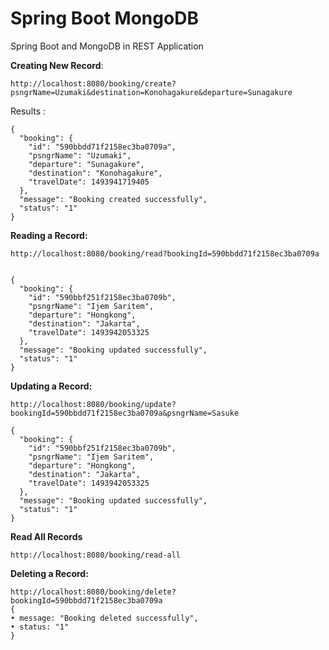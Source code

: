 # Spring Boot MongoDB

Spring Boot and MongoDB in REST Application

**Creating New Record**:

`http://localhost:8080/booking/create?psngrName=Uzumaki&destination=Konohagakure&departure=Sunagakure`

Results :
```
{
  "booking": {
    "id": "590bbdd71f2158ec3ba0709a",
    "psngrName": "Uzumaki",
    "departure": "Sunagakure",
    "destination": "Konohagakure",
    "travelDate": 1493941719405
  },
  "message": "Booking created successfully",
  "status": "1"
}
```

**Reading a Record:**

`http://localhost:8080/booking/read?bookingId=590bbdd71f2158ec3ba0709a`
```

{
  "booking": {
    "id": "590bbf251f2158ec3ba0709b",
    "psngrName": "Ijem Saritem",
    "departure": "Hongkong",
    "destination": "Jakarta",
    "travelDate": 1493942053325
  },
  "message": "Booking updated successfully",
  "status": "1"
}
```

**Updating a Record:**

`http://localhost:8080/booking/update?bookingId=590bbdd71f2158ec3ba0709a&psngrName=Sasuke`

```
{
  "booking": {
    "id": "590bbf251f2158ec3ba0709b",
    "psngrName": "Ijem Saritem",
    "departure": "Hongkong",
    "destination": "Jakarta",
    "travelDate": 1493942053325
  },
  "message": "Booking updated successfully",
  "status": "1"
}
```

**Read All Records**

`http://localhost:8080/booking/read-all`

**Deleting a Record:**

```
http://localhost:8080/booking/delete?bookingId=590bbdd71f2158ec3ba0709a
{
• message: "Booking deleted successfully",
• status: "1"
}
```